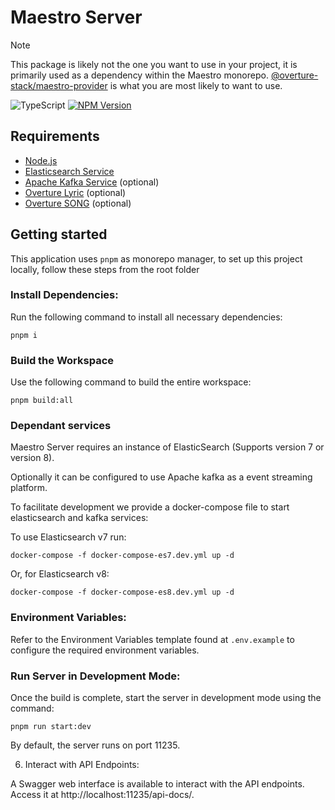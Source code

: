 # Maestro Server

> [!NOTE]
> This package is likely not the one you want to use in your project, it is primarily used as a dependency within the Maestro monorepo. [@overture-stack/maestro-provider](https://www.npmjs.com/package/@overture-stack/maestro-provider) is what you are most likely to want to use.

![TypeScript](https://img.shields.io/badge/TypeScript-007ACC?style=for-the-badge&logo=typescript&logoColor=white)
[![NPM Version](https://img.shields.io/npm/v/@overture-stack/maestro-server?color=%23cb3837&style=for-the-badge&logo=npm)](https://www.npmjs.com/package/@overture-stack/maestro-server)

## Requirements

- [Node.js](https://nodejs.org/en/)
- [Elasticsearch Service](https://www.elastic.co/elasticsearch)
- [Apache Kafka Service](https://kafka.apache.org/) (optional)
- [Overture Lyric](https://github.com/overture-stack/lyric) (optional)
- [Overture SONG](https://github.com/overture-stack/SONG) (optional)

## Getting started

This application uses `pnpm` as monorepo manager, to set up this project locally, follow these steps from the root folder

### Install Dependencies:

Run the following command to install all necessary dependencies:

```shell
pnpm i
```

### Build the Workspace

Use the following command to build the entire workspace:

```shell
pnpm build:all
```

### Dependant services

Maestro Server requires an instance of ElasticSearch (Supports version 7 or version 8).

Optionally it can be configured to use Apache kafka as a event streaming platform.

To facilitate development we provide a docker-compose file to start elasticsearch and kafka services:

To use Elasticsearch v7 run:

```shell
docker-compose -f docker-compose-es7.dev.yml up -d
```

Or, for Elasticsearch v8:

```shell
docker-compose -f docker-compose-es8.dev.yml up -d
```

### Environment Variables:

Refer to the Environment Variables template found at `.env.example` to configure the required environment variables.

### Run Server in Development Mode:

Once the build is complete, start the server in development mode using the command:

```shell
pnpm run start:dev
```

By default, the server runs on port 11235.

6. Interact with API Endpoints:

A Swagger web interface is available to interact with the API endpoints. Access it at http://localhost:11235/api-docs/.
